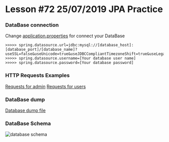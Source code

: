 # Lesson #72 25/07/2019 JPA Practice

### DataBase connection
Change [application.properties](https://github.com/java-3-haifa/-72_25_07_19_JPA_Practice/blob/master/src/main/resources/application.properties) for connect your DataBase

```properties
>>>>> spring.datasource.url=jdbc:mysql://[database_host]:[database_port]/[database_name]?useSSL=false&useUnicode=true&useJDBCCompliantTimezoneShift=true&useLegacyDatetimeCode=false&serverTimezone=UTC
>>>>> spring.datasource.username=[Your database user name]
>>>>> spring.datasource.password=[Your database password]
```
### HTTP Requests Examples
[Requests for admin](https://github.com/java-3-haifa/-72_25_07_19_JPA_Practice/blob/master/RequestsAdmin.http)
[Requests for users](https://github.com/java-3-haifa/-72_25_07_19_JPA_Practice/blob/master/RequestsUser.http)

### DataBase dump

[Database dump file](https://github.com/java-3-haifa/-72_25_07_19_JPA_Practice/blob/master/database_dump.sql)

### DataBase Schema
![database schema](https://github.com/java-3-haifa/-72_25_07_19_JPA_Practice/blob/master/database_schema.png)
